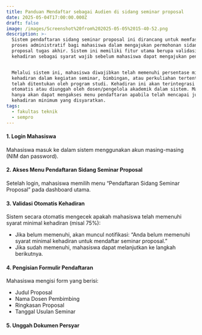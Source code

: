 ```yaml
---
title: Panduan Mendaftar sebagai Audien di sidang seminar proposal
date: 2025-05-04T17:00:00.000Z
draft: false
image: /images/Screenshot%20from%202025-05-05%2015-40-52.png
description: >-
  Sistem pendaftaran sidang seminar proposal ini dirancang untuk memfasilitasi
  proses administratif bagi mahasiswa dalam mengajukan permohonan sidang seminar
  proposal tugas akhir. Sistem ini memiliki fitur utama berupa validasi
  kehadiran sebagai syarat wajib sebelum mahasiswa dapat mengajukan pendaftaran.


  Melalui sistem ini, mahasiswa diwajibkan telah memenuhi persentase minimal
  kehadiran dalam kegiatan seminar, bimbingan, atau perkuliahan tertentu yang
  telah ditentukan oleh program studi. Kehadiran ini akan terintegrasi secara
  otomatis atau diunggah oleh dosen/pengelola akademik dalam sistem. Mahasiswa
  hanya akan dapat mengakses menu pendaftaran apabila telah mencapai jumlah
  kehadiran minimum yang disyaratkan.
tags:
  - fakultas teknik
  - sempro
---
```


#### 1. Login Mahasiswa

Mahasiswa masuk ke dalam sistem menggunakan akun masing-masing (NIM dan password).

#### 2. Akses Menu Pendaftaran Sidang Seminar Proposal

Setelah login, mahasiswa memilih menu “Pendaftaran Sidang Seminar Proposal” pada dashboard utama.

#### 3. Validasi Otomatis Kehadiran

Sistem secara otomatis mengecek apakah mahasiswa telah memenuhi syarat minimal kehadiran (misal 75%):

* Jika belum memenuhi, akan muncul notifikasi: “Anda belum memenuhi syarat minimal kehadiran untuk mendaftar seminar proposal.”
* Jika sudah memenuhi, mahasiswa dapat melanjutkan ke langkah berikutnya.

#### 4. Pengisian Formulir Pendaftaran

Mahasiswa mengisi form yang berisi:

* Judul Proposal
* Nama Dosen Pembimbing
* Ringkasan Proposal
* Tanggal Usulan Seminar

#### 5. Unggah Dokumen Persyar
